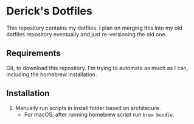 # Derick's Dotfiles
This repository contains my dotfiles. I plan on merging this into my old dotfiles repository eventually and just re-versioning the old one.

## Requirements
Git, to download this repository. I'm trying to automate as much as I can, including the homebrew installation.

## Installation
1. Manually run scripts in install folder based on architecure.
    * For macOS, after running homebrew script run `brew bundle`.
